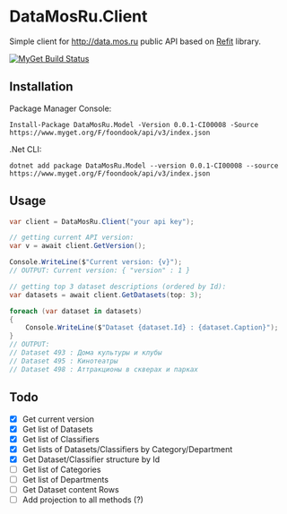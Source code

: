 # DataMosRu.Client

Simple client for http://data.mos.ru public API based on [Refit](https://github.com/paulcbetts/refit) library.

[![MyGet Build Status](https://www.myget.org/BuildSource/Badge/foondook?identifier=f0744b95-0367-4c75-a11e-8ee37ad3df1e)](https://www.myget.org/)

## Installation
Package Manager Console:
```
Install-Package DataMosRu.Model -Version 0.0.1-CI00008 -Source https://www.myget.org/F/foondook/api/v3/index.json
```
.Net CLI:
```
dotnet add package DataMosRu.Model --version 0.0.1-CI00008 --source https://www.myget.org/F/foondook/api/v3/index.json
```
## Usage

```csharp
var client = DataMosRu.Client("your api key");

// getting current API version:
var v = await client.GetVersion();

Console.WriteLine($"Current version: {v}");
// OUTPUT: Current version: { "version" : 1 }

// getting top 3 dataset descriptions (ordered by Id):
var datasets = await client.GetDatasets(top: 3);

foreach (var dataset in datasets)
{
    Console.WriteLine($"Dataset {dataset.Id} : {dataset.Caption}");
}
// OUTPUT:
// Dataset 493 : Дома культуры и клубы
// Dataset 495 : Кинотеатры
// Dataset 498 : Аттракционы в скверах и парках

```

## Todo
- [x] Get current version
- [x] Get list of Datasets
- [x] Get list of Classifiers
- [x] Get lists of Datasets/Classifiers by Category/Department
- [x] Get Dataset/Classifier structure by Id
- [ ] Get list of Categories
- [ ] Get list of Departments
- [ ] Get Dataset content Rows
- [ ] Add projection to all methods (?)